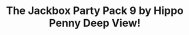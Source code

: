 ---
title: The Jackbox Party Pack 9 by Hippo Penny Deep View!
layout: scoredetail
permalink: /meta-score/the-jackbox-party-pack-9
header:
  teaser: /assets/images/the-jackbox-party-pack-9.jpg
  video:
    id: q7ffJQyTC6Q
    provider: youtube
---